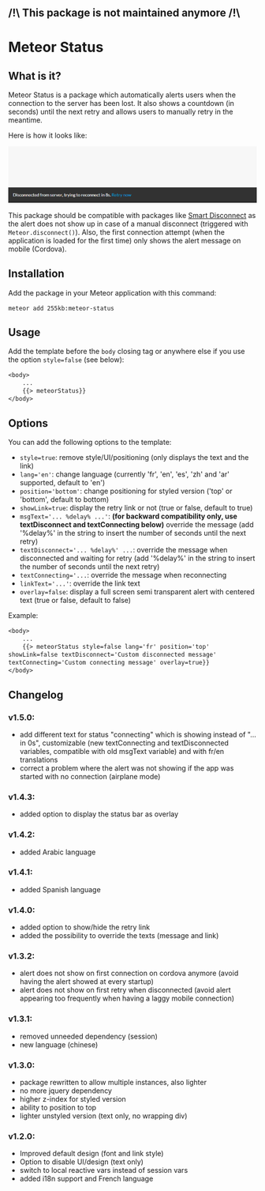 ## /!\ This package is not maintained anymore /!\

# Meteor Status

## What is it?
Meteor Status is a package which automatically alerts users when the connection to the server has been lost.
It also shows a countdown (in seconds) until the next retry and allows users to manually retry in the meantime.

Here is how it looks like:

![Meteor Status screenshot](docs/screenshot.png)

This package should be compatible with packages like [Smart Disconnect](https://github.com/mixmaxhq/meteor-smart-disconnect) as the alert does not show up in case of a manual disconnect (triggered with `Meteor.disconnect()`).
Also, the first connection attempt (when the application is loaded for the first time) only shows the alert message on mobile (Cordova).

## Installation

Add the package in your Meteor application with this command:

```
meteor add 255kb:meteor-status
```

## Usage

Add the template before the `body` closing tag or anywhere else if you use the option `style=false` (see below):

    <body>
        ...
        {{> meteorStatus}}
    </body>


## Options

You can add the following options to the template: 

- `style=true`: remove style/UI/positioning (only displays the text and the link)
- `lang='en'`: change language (currently 'fr', 'en', 'es', 'zh' and 'ar' supported, default to 'en')
- `position='bottom'`: change positioning for styled version ('top' or 'bottom', default to bottom)
- `showLink=true`: display the retry link or not (true or false, default to true)
- `msgText='... %delay% ...'`: **(for backward compatibility only, use textDisconnect and textConnecting below)** override the message (add '%delay%' in the string to insert the number of seconds until the next retry)
- `textDisconnect='... %delay%' ...`: override the message when disconnected and waiting for retry (add '%delay%' in the string to insert the number of seconds until the next retry)
- `textConnecting='...`: override the message when reconnecting
- `linkText='...'`: override the link text
- `overlay=false`: display a full screen semi transparent alert with centered text (true or false, default to false)

Example:

    <body>
        ...
        {{> meteorStatus style=false lang='fr' position='top' showLink=false textDisconnect='Custom disconnected message' textConnecting='Custom connecting message' overlay=true}}
    </body>


## Changelog

### v1.5.0:
- add different text for status "connecting" which is showing instead of "... in 0s", customizable (new textConnecting and textDisconnected variables, compatible with old msgText variable) and with fr/en translations
- correct a problem where the alert was not showing if the app was started with no connection (airplane mode)

### v1.4.3:
- added option to display the status bar as overlay

### v1.4.2:
- added Arabic language

### v1.4.1:
- added Spanish language

### v1.4.0:
- added option to show/hide the retry link
- added the possibility to override the texts (message and link)

### v1.3.2:
- alert does not show on first connection on cordova anymore (avoid having the alert showed at every startup)
- alert does not show on first retry when disconnected (avoid alert appearing too frequently when having a laggy mobile connection)

### v1.3.1:
- removed unneeded dependency (session)
- new language (chinese)

### v1.3.0:
- package rewritten to allow multiple instances, also lighter
- no more jquery dependency
- higher z-index for styled version
- ability to position to top
- lighter unstyled version (text only, no wrapping div)

### v1.2.0:
- Improved default design (font and link style)
- Option to disable UI/design (text only) 
- switch to local reactive vars instead of session vars
- added i18n support and French language

